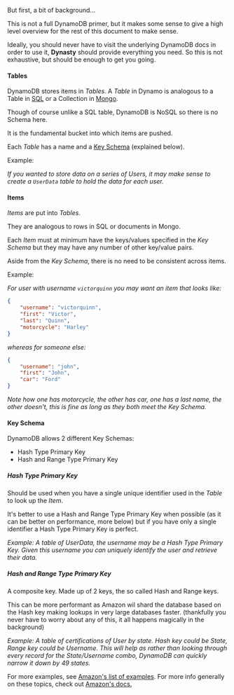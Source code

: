 But first, a bit of background...

This is not a full DynamoDB primer, but it makes some sense to give a high
level overview for the rest of this document to make sense.

Ideally, you should never have to visit the underlying DynamoDB docs in order
to use it, **Dynasty** should provide everything you need. So this is not
exhaustive, but should be enough to get you going.

#### Tables

DynamoDB stores items in *Tables*. A *Table* in Dynamo is
analogous to a Table in [SQL][SQL] or a Collection in [Mongo][Mongo].

Though of course unlike a SQL table, DynamoDB is NoSQL so there is no Schema here.

It is the fundamental bucket into which items are pushed.

Each *Table* has a name and a [Key Schema](#keyschema) (explained below).

Example:

*If you wanted to store data on a series of Users, it may make sense to create
a `UserData` table to hold the data for each user.*


#### Items

*Items* are put into *Tables*.

They are analogous to rows in SQL or documents in Mongo.

Each *Item* must at minimum have the keys/values specified in the *Key Schema*
but they may have any number of other key/value pairs.

Aside from the *Key Schema*, there is no need to be consistent across items.

Example:

*For user with username `victorquinn` you may want an item that looks like:*

```json
{
    "username": "victorquinn",
    "first": "Victor",
    "last": "Quinn",
    "motorcycle": "Harley"
}
```

*whereas for someone else:*

```json
{
    "username": "john",
    "first": "John",
    "car": "Ford"
}
```

*Note how one has motorcycle, the other has car, one has a last name, the other
doesn't, this is fine as long as they both meet the Key Schema.*

#### Key Schema <a id="keyschema"></a>

DynamoDB allows 2 different Key Schemas:

- Hash Type Primary Key
- Hash and Range Type Primary Key

##### Hash Type Primary Key

Should be used when you have a single unique identifier used in the *Table* to
look up the *Item*.

It's better to use a Hash and Range Type Primary Key when possible (as it can
be better on performance, more below) but if you have only a single identifier
a Hash Type Primary Key is perfect.

*Example: A table of UserData, the username may be a Hash Type Primary Key.
Given this username you can uniquely identify the user and retrieve their
data.*

##### Hash and Range Type Primary Key

A composite key. Made up of 2 keys, the so called Hash and Range keys.

This can be more performant as Amazon wil shard the database based on the Hash
key making lookups in very large databases faster. (thankfully you never have to
worry about any of this, it all happens magically in the background)

*Example: A table of certifications of User by state. Hash key could be State,
Range key could be Username. This will help as rather than looking through every
record for the State/Username combo, DynamoDB can quickly narrow it down by
49 states.*


For more examples, see [Amazon's list of examples][Examples]. For more info
generally on these topics, check out [Amazon's docs.][More]

[Examples]: http://docs.aws.amazon.com/amazondynamodb/latest/developerguide/SampleTablesAndData.html
[More]: http://docs.aws.amazon.com/amazondynamodb/latest/developerguide/DataModel.html#DataModelTableItemAttribute
[SQL]: https://en.wikipedia.org/wiki/SQL
[Mongo]: http://mongodb.org
